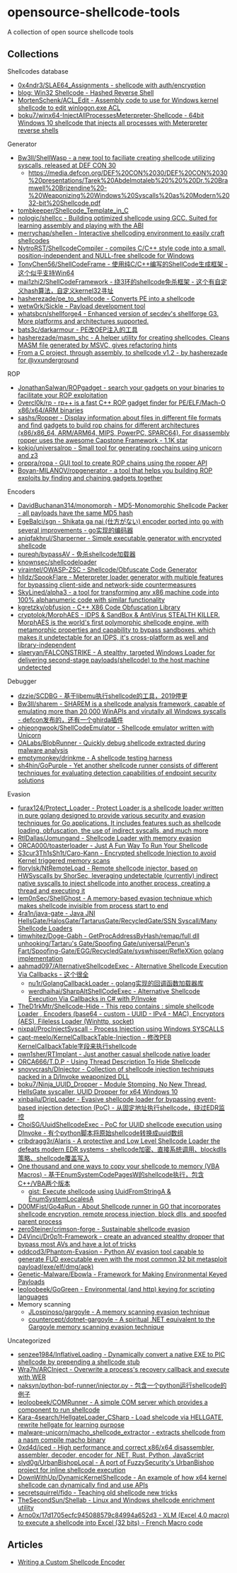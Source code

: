# opensource-shellcode-tools

A collection of open source shellcode tools

## Collections

Shellcodes database

* [0x4ndr3/SLAE64_Assignments - shellcode with auth/encryption](https://gitlab.com/0x4ndr3/SLAE64_Assignments)
* [blog: Win32 Shellcode - Hashed Reverse Shell](https://blackcloud.me/Win32-shellcode-hashed/)
* [MortenSchenk/ACL_Edit - Assembly code to use for Windows kernel shellcode to edit winlogon.exe ACL](https://github.com/MortenSchenk/ACL_Edit)
* [boku7/winx64-InjectAllProcessesMeterpreter-Shellcode - 64bit Windows 10 shellcode that injects all processes with Meterpreter reverse shells](https://github.com/boku7/winx64-InjectAllProcessesMeterpreter-Shellcode)

Generator

* [Bw3ll/ShellWasp - a new tool to faciliate creating shellcode utilizing syscalls, released at DEF CON 30](https://github.com/Bw3ll/ShellWasp)
  * https://media.defcon.org/DEF%20CON%2030/DEF%20CON%2030%20presentations/Tarek%20Abdelmotaleb%20%20%20Dr.%20Bramwell%20Brizendine%20-%20Weaponizing%20Windows%20Syscalls%20as%20Modern%2032-bit%20Shellcode.pdf
* [tombkeeper/Shellcode_Template_in_C](https://github.com/tombkeeper/Shellcode_Template_in_C)
* [nologic/shellcc - Building optimized shellcode using GCC. Suited for learning assembly and playing with the ABI](https://github.com/nologic/shellcc)
* [merrychap/shellen - Interactive shellcoding environment to easily craft shellcodes](https://github.com/merrychap/shellen)
* [NytroRST/ShellcodeCompiler - compiles C/C++ style code into a small, position-independent and NULL-free shellcode for Windows](https://github.com/NytroRST/ShellcodeCompiler)
* [TonyChen56/ShellCodeFrame - 使用纯C/C++编写的ShellCode生成框架 - 这个似乎支持Win64](https://github.com/TonyChen56/ShellCodeFrame)
* [mai1zhi2/ShellCodeFramework - 绕3环的shellcode免杀框架 - 这个有自定义hash算法，自定义kernel32寻址](https://github.com/mai1zhi2/ShellCodeFramework)
* [hasherezade/pe_to_shellcode - Converts PE into a shellcode](https://github.com/hasherezade/pe_to_shellcode)
* [wetw0rk/Sickle - Payload development tool](https://github.com/wetw0rk/Sickle)
* [whatsbcn/shellforge4 - Enhanced version of secdev's shellforge G3. More platforms and architectures supported.](https://github.com/whatsbcn/shellforge4)
* [bats3c/darkarmour - PE改OEP注入的工具](https://github.com/bats3c/darkarmour)
* [hasherezade/masm_shc - A helper utility for creating shellcodes. Cleans MASM file generated by MSVC, gives refactoring hints](https://github.com/hasherezade/masm_shc)
* [From a C project, through assembly, to shellcode v1.2 - by hasherezade for @vxunderground](https://vxug.fakedoma.in/papers/VXUG/Exclusive/FromaCprojectthroughassemblytoshellcodeHasherezade.pdf)

ROP

* [JonathanSalwan/ROPgadget - search your gadgets on your binaries to facilitate your ROP exploitation](https://github.com/JonathanSalwan/ROPgadget)
* [0vercl0k/rp - rp++ is a fast C++ ROP gadget finder for PE/ELF/Mach-O x86/x64/ARM binaries](https://github.com/0vercl0k/rp)
* [sashs/Ropper - Display information about files in different file formats and find gadgets to build rop chains for different architectures (x86/x86_64, ARM/ARM64, MIPS, PowerPC, SPARC64). For disassembly ropper uses the awesome Capstone Framework - 1.1K star](https://github.com/sashs/Ropper)
* [kokjo/universalrop - Small tool for generating ropchains using unicorn and z3](https://github.com/kokjo/universalrop)
* [orppra/ropa - GUI tool to create ROP chains using the ropper API](https://github.com/orppra/ropa)
* [Boyan-MILANOV/ropgenerator - a tool that helps you building ROP exploits by finding and chaining gadgets together](https://github.com/Boyan-MILANOV/ropgenerator)

Encoders

* [DavidBuchanan314/monomorph - MD5-Monomorphic Shellcode Packer - all payloads have the same MD5 hash](https://github.com/DavidBuchanan314/monomorph)
* [EgeBalci/sgn - Shikata ga nai (仕方がない) encoder ported into go with several improvements - go实现的编码器](https://github.com/EgeBalci/sgn)
* [aniqfakhrul/Sharperner - Simple executable generator with encrypted shellcode](https://github.com/aniqfakhrul/Sharperner)
* [pureqh/bypassAV - 免杀shellcode加载器](https://github.com/pureqh/bypassAV)
* [knownsec/shellcodeloader](https://github.com/knownsec/shellcodeloader)
* [viraintel/OWASP-ZSC - Shellcode/Obfuscate Code Generator](https://github.com/viraintel/OWASP-ZSC)
* [hlldz/SpookFlare - Meterpreter loader generator with multiple features for bypassing client-side and network-side countermeasures](https://github.com/hlldz/SpookFlare)
* [SkyLined/alpha3 - a tool for transforming any x86 machine code into 100% alphanumeric code with similar functionality](https://github.com/SkyLined/alpha3)
* [kgretzky/obfusion - C++ X86 Code Obfuscation Library](https://github.com/kgretzky/obfusion)
* [cryptolok/MorphAES - IDPS & SandBox & AntiVirus STEALTH KILLER. MorphAES is the world's first polymorphic shellcode engine, with metamorphic properties and capability to bypass sandboxes, which makes it undetectable for an IDPS, it's cross-platform as well and library-independent](https://github.com/cryptolok/MorphAES)
* [slaeryan/FALCONSTRIKE - A stealthy, targeted Windows Loader for delivering second-stage payloads(shellcode) to the host machine undetected](https://github.com/slaeryan/FALCONSTRIKE)

Debugger

* [dzzie/SCDBG - 基于libemu执行shellcode的工具，2019停更](https://github.com/dzzie/SCDBG)
* [Bw3ll/sharem - SHAREM is a shellcode analysis framework, capable of emulating more than 20,000 WinAPIs and virutally all Windows syscalls - defcon发布的，还有一个ghirda插件](https://github.com/Bw3ll/sharem)
* [ohjeongwook/ShellCodeEmulator - Shellcode emulator written with Unicorn](https://github.com/ohjeongwook/ShellCodeEmulator)
* [OALabs/BlobRunner - Quickly debug shellcode extracted during malware analysis](https://github.com/OALabs/BlobRunner)
* [emptymonkey/drinkme - A shellcode testing harness](https://github.com/emptymonkey/drinkme)
* [sh4hin/GoPurple - Yet another shellcode runner consists of different techniques for evaluating detection capabilities of endpoint security solutions](https://github.com/sh4hin/GoPurple)

Evasion

* [furax124/Protect_Loader - Protect Loader is a shellcode loader written in pure golang designed to provide various security and evasion techniques for Go applications. It includes features such as shellcode loading, obfuscation, the use of indirect syscalls, and much more](https://github.com/furax124/Protect_Loader)
* [RtlDallas/Jomungand - Shellcode Loader with memory evasion](https://github.com/RtlDallas/Jomungand)
* [ORCA000/toasterloader - Just A Fun Way To Run Your Shellcode](https://gitlab.com/ORCA000/toasterloader)
* [S3cur3Th1sSh1t/Caro-Kann - Encrypted shellcode Injection to avoid Kernel triggered memory scans](https://github.com/S3cur3Th1sSh1t/Caro-Kann)
* [florylsk/NtRemoteLoad - Remote shellcode injector, based on HWSyscalls by ShorSec, leveraging undetectable (currently) indirect native syscalls to inject shellcode into another process, creating a thread and executing it](https://github.com/florylsk/NtRemoteLoad)
* [lem0nSec/ShellGhost - A memory-based evasion technique which makes shellcode invisible from process start to end](https://github.com/lem0nSec/ShellGhost)
* [4ra1n/java-gate - Java JNI HellsGate/HalosGate/TartarusGate/RecycledGate/SSN Syscall/Many Shellcode Loaders](https://github.com/4ra1n/java-gate)
* [timwhitez/Doge-Gabh - GetProcAddressByHash/remap/full dll unhooking/Tartaru's Gate/Spoofing Gate/universal/Perun's Fart/Spoofing-Gate/EGG/RecycledGate/syswhisper/RefleXXion golang implementation](https://github.com/timwhitez/Doge-Gabh)
* [aahmad097/AlternativeShellcodeExec - Alternative Shellcode Execution Via Callbacks - 这个很全](https://github.com/aahmad097/AlternativeShellcodeExec)
  * [nu1r/GolangCallbackLoader - golang实现的回调函数加载器库](https://github.com/nu1r/GolangCallbackLoader)
  * [werdhaihai/SharpAltShellCodeExec - Alternative Shellcode Execution Via Callbacks in C# with P/Invoke](https://github.com/werdhaihai/SharpAltShellCodeExec)
* [TheD1rkMtr/Shellcode-Hide - This repo contains : simple shellcode Loader , Encoders (base64 - custom - UUID - IPv4 - MAC), Encryptors (AES), Fileless Loader (Winhttp, socket)](https://github.com/TheD1rkMtr/Shellcode-Hide)
* [nixpal/ProcInjectSyscall - Process Injection using Windows SYSCALLS](https://github.com/nixpal/ProcInjectSyscall)
* [capt-meelo/KernelCallbackTable-Injection - 修改PEB KernelCallbackTable字段来执行shellcode](https://github.com/capt-meelo/KernelCallbackTable-Injection)
* [pwn1sher/RTImplant - Just another casual shellcode native loader](https://github.com/pwn1sher/RTImplant)
* [ORCA666/T.D.P - Using Thread Description To Hide Shellcode](https://github.com/ORCA666/T.D.P)
* [snovvcrash/DInjector - Collection of shellcode injection techniques packed in a D/Invoke weaponized DLL](https://github.com/snovvcrash/DInjector)
* [boku7/Ninja_UUID_Dropper - Module Stomping, No New Thread, HellsGate syscaller, UUID Dropper for x64 Windows 10](https://github.com/boku7/Ninja_UUID_Dropper)
* [xinbailu/DripLoader - Evasive shellcode loader for bypassing event-based injection detection (PoC) - 从固定地址执行shellcode，绕过EDR监控](https://github.com/xinbailu/DripLoader)
* [ChoiSG/UuidShellcodeExec - PoC for UUID shellcode execution using DInvoke - 有个python脚本将原始shellcode转换成uuid数组](https://github.com/ChoiSG/UuidShellcodeExec)
* [cribdragg3r/Alaris - A protective and Low Level Shellcode Loader the defeats modern EDR systems - shellcode加密、直接系统调用、blockdlls策略、shellcode覆盖写入](https://github.com/cribdragg3r/Alaris)
* [One thousand and one ways to copy your shellcode to memory (VBA Macros) - 基于EnumSystemCodePagesW的shellcode执行，包含C++/VBA两个版本](https://adepts.of0x.cc/alternatives-copy-shellcode/)
  * [gist: Execute shellcode using UuidFromStringA & EnumSystemLocalesA](https://gist.github.com/rxwx/c5e0e5bba8c272eb6daa587115ae0014)
* [D00MFist/Go4aRun - About Shellcode runner in GO that incorporates shellcode encryption, remote process injection, block dlls, and spoofed parent process](https://github.com/D00MFist/Go4aRun)
* [zeroSteiner/crimson-forge - Sustainable shellcode evasion](https://github.com/zeroSteiner/crimson-forge)
* [D4Vinci/Dr0p1t-Framework - create an advanced stealthy dropper that bypass most AVs and have a lot of tricks](https://github.com/D4Vinci/Dr0p1t-Framework)
* [oddcod3/Phantom-Evasion - Python AV evasion tool capable to generate FUD executable even with the most common 32 bit metasploit payload(exe/elf/dmg/apk)](https://github.com/oddcod3/Phantom-Evasion)
* [Genetic-Malware/Ebowla - Framework for Making Environmental Keyed Payloads](https://github.com/Genetic-Malware/Ebowla)
* [leoloobeek/GoGreen - Environmental (and http) keying for scripting languages](https://github.com/leoloobeek/GoGreen)
* Memory scanning
  * [JLospinoso/gargoyle - A memory scanning evasion technique](https://github.com/JLospinoso/gargoyle)
  * [countercept/dotnet-gargoyle - A spiritual .NET equivalent to the Gargoyle memory scanning evasion technique](https://github.com/countercept/dotnet-gargoyle)

Uncategorized

* [senzee1984/InflativeLoading - Dynamically convert a native EXE to PIC shellcode by prepending a shellcode stub](https://github.com/senzee1984/InflativeLoading)
* [Wra7h/ARCInject - Overwrite a process's recovery callback and execute with WER](https://github.com/Wra7h/ARCInject)
* [naksyn/python-bof-runner/injector.py - 包含一个python运行shellcode的例子](https://github.com/naksyn/python-bof-runner/blob/main/injector.py)
* [leoloobeek/COMRunner - A simple COM server which provides a component to run shellcode](https://github.com/leoloobeek/COMRunner)
* [Kara-4search/HellgateLoader_CSharp - Load shelcode via HELLGATE, rewrite hellgate for learning purpose](https://github.com/Kara-4search/HellgateLoader_CSharp)
* [malware-unicorn/macho_shellcode_extractor - extracts shellcode from a nasm compile macho binary](https://github.com/malware-unicorn/macho_shellcode_extractor)
* [0xd4d/iced - High performance and correct x86/x64 disassembler, assembler, decoder, encoder for .NET, Rust, Python, JavaScript](https://github.com/0xd4d/iced)
* [slyd0g/UrbanBishopLocal - A port of FuzzySecurity's UrbanBishop project for inline shellcode execution](https://github.com/slyd0g/UrbanBishopLocal)
* [DownWithUp/DynamicKernelShellcode - An example of how x64 kernel shellcode can dynamically find and use APIs](https://github.com/DownWithUp/DynamicKernelShellcode)
* [secretsquirrel/fido - Teaching old shellcode new tricks](https://github.com/secretsquirrel/fido)
* [TheSecondSun/Shellab - Linux and Windows shellcode enrichment utility](https://github.com/TheSecondSun/Shellab)
* [Arno0x/17d1705ecfc945088579c84994a652d3 - XLM (Excel 4.0 macro) to execute a shellcode into Excel (32 bits) - French Macro code](https://gist.github.com/Arno0x/17d1705ecfc945088579c84994a652d3)

## Articles

* [Writing a Custom Shellcode Encoder](https://medium.com/syscall59/writing-a-custom-shellcode-encoder-31816e767611)




